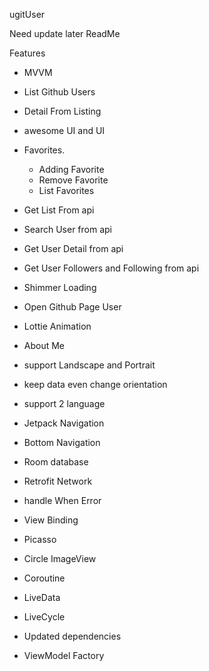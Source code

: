 ugitUser

Need update later ReadMe

Features
- MVVM
- List Github Users
- Detail From Listing
- awesome UI and UI
- Favorites. 
    - Adding Favorite
    - Remove Favorite
    - List Favorites
- Get List From api
- Search User from api
- Get User Detail from api
- Get User Followers and Following from api
- Shimmer Loading
- Open Github Page User
- Lottie Animation
- About Me
- support Landscape and Portrait
- keep data even change orientation
- support 2 language

- Jetpack Navigation
- Bottom Navigation
- Room database
- Retrofit Network
- handle When Error
- View Binding
- Picasso
- Circle ImageView
- Coroutine
- LiveData
- LiveCycle
- Updated dependencies
- ViewModel Factory